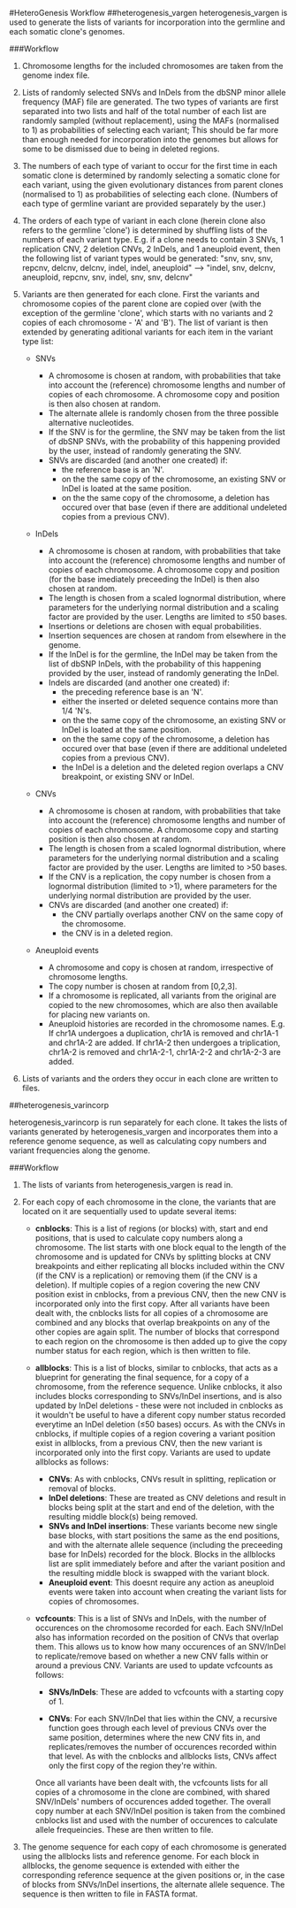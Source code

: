 #HeteroGenesis Workflow
##heterogenesis_vargen
heterogenesis_vargen is used to generate the lists of variants for incorporation into the germline and each somatic clone's genomes. 

###Workflow
1. Chromosome lengths for the included chromosomes are taken from the genome index file. 

2. Lists of randomly selected SNVs and InDels from the dbSNP minor allele frequency (MAF) file are generated. The two types of variants are first separated into two lists and half of the total number of each list are randomly sampled (without replacement), using the MAFs (normalised to 1) as probabilities of selecting each variant; This should be far more than enough needed for incorporation into the genomes but allows for some to be dismissed due to being in deleted regions.

3. The numbers of each type of variant to occur for the first time in each somatic clone is determined by randomly selecting a somatic clone for each variant, using the given evolutionary distances from parent clones (normalised to 1) as probabilities of selecting each clone. (Numbers of each type of germline variant are provided separately by the user.)

4. The orders of each type of variant in each clone (herein clone also refers to the germline 'clone') is determined by shuffling lists of the numbers of each variant type. E.g. if a clone needs to contain 3 SNVs, 1 replication CNV, 2 deletion CNVs, 2 InDels, and 1 aneuploid event, then the following list of variant types would be generated: "snv, snv, snv, repcnv, delcnv, delcnv, indel, indel, aneuploid" --> "indel, snv, delcnv, aneuploid, repcnv, snv, indel, snv, snv, delcnv"

5. Variants are then generated for each clone. First the variants and chromosome copies of the parent clone are copied over (with the exception of the germline 'clone', which starts with no variants and 2 copies of each chromosome - 'A' and 'B'). The list of variant is then extended by generating aditional variants for each item in the variant type list:

	* SNVs
		* A chromosome is chosen at random, with probabilities that take into account the (reference) chromosome lengths and number of copies of each chromosome. A chromosome copy and position is then also chosen at random.
		* The alternate allele is randomly chosen from the three possible alternative nucleotides.
		* If the SNV is for the germline, the SNV may be taken from the list of dbSNP SNVs, with the probability of this happening provided by the user, instead of randomly generating the SNV.
		* SNVs are discarded (and another one created) if: 
			*  the reference base is an 'N'.
			*  on the the same copy of the chromosome, an existing SNV or InDel is loated at the same position.  
			*  on the the same copy of the chromosome, a deletion has occured over that base (even if there are additional undeleted copies from a previous CNV).

		
	* InDels
		* A chromosome is chosen at random, with probabilities that take into account the (reference) chromosome lengths and number of copies of each chromosome. A chromosome copy and position (for the base imediately preceeding the InDel) is then also chosen at random. 
		* The length is chosen from a scaled lognormal distribution, where parameters for the underlying normal distribution and a scaling factor are provided by the user. Lengths are limited to ≤50 bases.
		* Insertions or deletions are chosen with equal probabilities.
		* Insertion sequences are chosen at random from elsewhere in the genome.
		* If the InDel is for the germline, the InDel may be taken from the list of dbSNP InDels, with the probability of this happening provided by the user, instead of randomly generating the InDel.
		* Indels are discarded (and another one created) if:
			*  the preceding reference base is an 'N'.
			*  either the inserted or deleted sequence contains more than 1/4 'N's.
			*  on the the same copy of the chromosome, an existing SNV or InDel is loated at the same position.
			* on the the same copy of the chromosome, a deletion has occured over that base (even if there are additional undeleted copies from a previous CNV).
			* the InDel is a deletion and the deleted region overlaps a CNV breakpoint, or existing SNV or InDel.
			
	* CNVs
		* A chromosome is chosen at random, with probabilities that take into account the (reference) chromosome lengths and number of copies of each chromosome. A chromosome copy and starting position is then also chosen at random.
		* The length is chosen from a scaled lognormal distribution, where parameters for the underlying normal distribution and a scaling factor are provided by the user. Lengths are limited to >50 bases.
		* If the CNV is a replication, the copy number is chosen from a lognormal distribution (limited to >1), where parameters for the underlying normal distribution are provided by the user.
		* CNVs are discarded (and another one created) if:
			* the CNV partially overlaps another CNV on the same copy of the chromosome.
			* the CNV is in a deleted region. 
		
	* Aneuploid events
		* A chromosome and copy is chosen at random, irrespective of chromosome lengths. 
		* The copy number is chosen at random from [0,2,3].
		* If a chromosome is replicated, all variants from the original are copied to the new chromosomes, which are also then available for placing new variants on.
		* Aneuploid histories are recorded in the chromosome names. E.g. If chr1A undergoes a duplication, chr1A is removed and chr1A-1 and chr1A-2 are added. If chr1A-2 then undergoes a triplication, chr1A-2 is removed and chr1A-2-1, chr1A-2-2 and chr1A-2-3 are added.

6. Lists of variants and the orders they occur in each clone are written to files. 

##heterogenesis_varincorp
	
heterogenesis\_varincorp is run separately for each clone. It takes the lists of variants generated by heterogenesis_vargen and incorporates them into a reference genome sequence, as well as calculating copy numbers and variant frequencies along the genome.

###Workflow
1. The lists of variants from heterogenesis_vargen is read in.
2. For each copy of each chromosome in the clone, the variants that are located on it are sequentially used to update several items:
	* **cnblocks**: This is a list of regions (or blocks) with, start and end positions, that is used to calculate copy numbers along a chromosome. The list starts with one block equal to the length of the chromosome and is updated for CNVs by splitting blocks at CNV breakpoints and either replicating all blocks included within the CNV (if the CNV is a replication) or removing them (if the CNV is a deletion). If multiple copies of a region covering the new CNV position exist in cnblocks, from a previous CNV, then the new CNV is incorporated only into the first copy.
After all variants have been dealt with, the cnblocks lists for all copies of a chromosome are combined and any blocks that overlap breakpoints on any of the other copies are again split. The number of blocks that correspond to each region on the chromosome is then added up to give the copy number status for each region, which is then written to file.
	 
	* **allblocks**: This is a list of blocks, similar to cnblocks, that acts as a blueprint for generating the final sequence, for a copy of a chromosome, from the reference sequence. Unlike cnblocks, it also includes blocks corresponding to SNVs/InDel insertions, and is also updated by InDel deletions - these were not included in cnblocks as it wouldn't be useful to have a diferent copy number status recorded everytime an InDel deletion (≤50 bases) occurs. As with the CNVs in cnblocks, if multiple copies of a region covering a variant position exist in allblocks, from a previous CNV, then the new variant is incorporated only into the first copy. Variants are used to update allblocks as follows:
		* **CNVs**: As with cnblocks, CNVs result in splitting, replication or removal of blocks. 
		* **InDel deletions**: These are treated as CNV deletions and result in blocks being split at the start and end of the deletion, with the resulting middle block(s) being removed. 
		* **SNVs and InDel insertions**: These variants become new single base blocks, with start positions the same as the end positions, and with the alternate allele sequence (including the preceeding base for InDels) recorded for the block. Blocks in the allblocks list are split immediately before and after the variant position and the resulting middle block is swapped with the variant block. 
		* **Aneuploid event**: This doesnt require any action as aneuploid events were taken into account when creating the variant lists for copies of chromosomes.
		

		
	* **vcfcounts**: This is a list of SNVs and InDels, with the number of occurences on the chromosome recorded for each. Each SNV/InDel also has information recorded on the position of CNVs that overlap them. This allows us to know how many occurences of an SNV/InDel to replicate/remove based on whether a new CNV falls within or around a previous CNV. Variants are used to update vcfcounts as follows:
		* **SNVs/InDels**: These are added to vcfcounts with a starting copy of 1.
		
		* **CNVs**: For each SNV/InDel that lies within the CNV, a recursive function goes through each level of previous CNVs over the same position, determines where the new CNV fits in, and replicates/removes the number of occurences recorded within that level. As with the cnblocks and allblocks lists, CNVs affect only the first copy of the region they're within.
		
		Once all variants have been dealt with, the vcfcounts lists for all copies of a chromosome in the clone are combined, with shared SNV/InDels' numbers of occurences added together. The overall copy number at each SNV/InDel position is taken from the combined cnblocks list and used with the number of occurences to calculate allele frequeincies. These are then written to file.
		
3. The genome sequence for each copy of each chromosome is generated using the allblocks lists and reference genome. For each block in allblocks, the genome sequence is extended with either the corresponding reference sequence at the given positions or, in the case of blocks from SNVs/InDel insertions, the alternate allele sequence. The sequence is then written to file in FASTA format.
		

